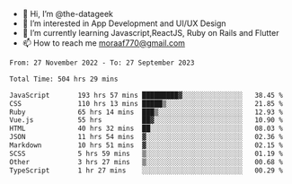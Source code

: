 - 👋 Hi, I’m @the-datageek
- 👀 I’m interested in App Development and UI/UX Design
- 🌱 I’m currently learning Javascript,ReactJS, Ruby on Rails and Flutter
- 📫 How to reach me moraaf770@gmail.com

<!---
the-datageek/the-datageek is a ✨ special ✨ repository because its `README.md` (this file) appears on your GitHub profile.
You can click the Preview link to take a look at your changes.
--->
<!--START_SECTION:waka-->

```txt
From: 27 November 2022 - To: 27 September 2023

Total Time: 504 hrs 29 mins

JavaScript       193 hrs 57 mins █████████▓░░░░░░░░░░░░░░░   38.45 %
CSS              110 hrs 13 mins █████▒░░░░░░░░░░░░░░░░░░░   21.85 %
Ruby             65 hrs 14 mins  ███▒░░░░░░░░░░░░░░░░░░░░░   12.93 %
Vue.js           55 hrs          ██▓░░░░░░░░░░░░░░░░░░░░░░   10.90 %
HTML             40 hrs 32 mins  ██░░░░░░░░░░░░░░░░░░░░░░░   08.03 %
JSON             11 hrs 54 mins  ▓░░░░░░░░░░░░░░░░░░░░░░░░   02.36 %
Markdown         10 hrs 51 mins  ▓░░░░░░░░░░░░░░░░░░░░░░░░   02.15 %
SCSS             5 hrs 59 mins   ▒░░░░░░░░░░░░░░░░░░░░░░░░   01.19 %
Other            3 hrs 27 mins   ▒░░░░░░░░░░░░░░░░░░░░░░░░   00.68 %
TypeScript       1 hr 27 mins    ░░░░░░░░░░░░░░░░░░░░░░░░░   00.29 %
```

<!--END_SECTION:waka-->
